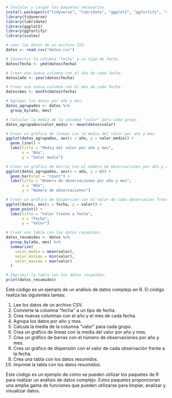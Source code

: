 ```r
# Instalar y cargar los paquetes necesarios.
install.packages(c("tidyverse", "lubridate", "ggplot2", "ggfortify", "scales"))
library(tidyverse)
library(lubridate)
library(ggplot2)
library(ggfortify)
library(scales)

# Leer los datos de un archivo CSV.
datos <- read.csv("datos.csv")

# Convertir la columna "fecha" a un tipo de fecha.
datos$fecha <- ymd(datos$fecha)

# Crear una nueva columna con el año de cada fecha.
datos$año <- year(datos$fecha)

# Crear una nueva columna con el mes de cada fecha.
datos$mes <- month(datos$fecha)

# Agrupar los datos por año y mes.
datos_agrupados <- datos %>%
  group_by(año, mes)

# Calcular la media de la columna "valor" para cada grupo.
datos_agrupados$valor_medio <- mean(datos$valor)

# Crear un gráfico de líneas con la media del valor por año y mes.
ggplot(datos_agrupados, aes(x = año, y = valor_medio)) +
  geom_line() +
  labs(title = "Media del valor por año y mes",
       x = "Año",
       y = "Valor medio")

# Crear un gráfico de barras con el número de observaciones por año y mes.
ggplot(datos_agrupados, aes(x = año, y = n)) +
  geom_bar(stat = "count") +
  labs(title = "Número de observaciones por año y mes",
       x = "Año",
       y = "Número de observaciones")

# Crear un gráfico de dispersión con el valor de cada observación frente a la fecha.
ggplot(datos, aes(x = fecha, y = valor)) +
  geom_point() +
  labs(title = "Valor frente a fecha",
       x = "Fecha",
       y = "Valor")

# Crear una tabla con los datos resumidos.
datos_resumidos <- datos %>%
  group_by(año, mes) %>%
  summarise(
    valor_medio = mean(valor),
    valor_minimo = min(valor),
    valor_maximo = max(valor)
  )

# Imprimir la tabla con los datos resumidos.
print(datos_resumidos)
```

Este código es un ejemplo de un análisis de datos complejo en R. El código realiza las siguientes tareas:

1. Lee los datos de un archivo CSV.
2. Convierte la columna "fecha" a un tipo de fecha.
3. Crea nuevas columnas con el año y el mes de cada fecha.
4. Agrupa los datos por año y mes.
5. Calcula la media de la columna "valor" para cada grupo.
6. Crea un gráfico de líneas con la media del valor por año y mes.
7. Crea un gráfico de barras con el número de observaciones por año y mes.
8. Crea un gráfico de dispersión con el valor de cada observación frente a la fecha.
9. Crea una tabla con los datos resumidos.
10. Imprime la tabla con los datos resumidos.

Este código es un ejemplo de cómo se pueden utilizar los paquetes de R para realizar un análisis de datos complejo. Estos paquetes proporcionan una amplia gama de funciones que pueden utilizarse para limpiar, analizar y visualizar datos.